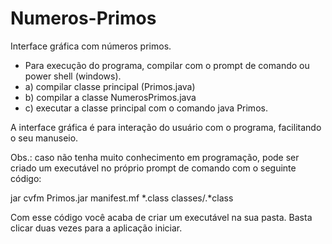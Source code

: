 # Numeros-Primos
Interface gráfica com números primos.

- Para execução do programa, compilar com o prompt de comando ou power shell (windows). 
- a) compilar classe principal (Primos.java)
- b) compilar a classe NumerosPrimos.java
- c) executar a classe principal com o comando java Primos.

A interface gráfica é para interação do usuário com o programa, facilitando o seu manuseio.

Obs.: caso não tenha muito conhecimento em programação, pode ser criado um executável no próprio prompt de comando com o seguinte código:

jar cvfm Primos.jar manifest.mf *.class classes/.*class

Com esse código você acaba de criar um executável na sua pasta. Basta clicar duas vezes para a aplicação iniciar.

